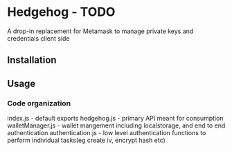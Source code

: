 # Hedgehog - TODO
A drop-in replacement for Metamask to manage private keys and credentials client side


## Installation

## Usage

### Code organization
index.js - default exports
hedgehog.js - primary API meant for consumption
walletManager.js - wallet mangement including localstorage, and end to end authentication
authentication.js - low level authentication functions to perform individual tasks(eg create iv, encrypt hash etc)
